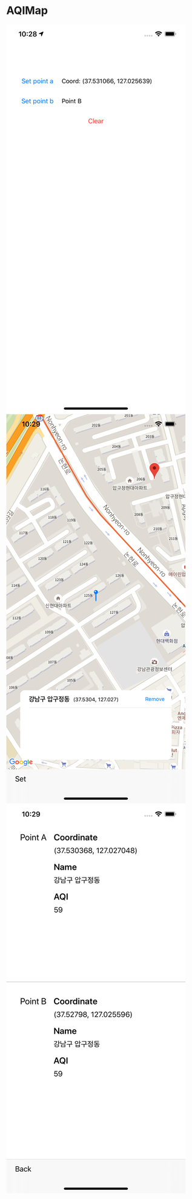 # AQIMap
 
![Screenshot1](./Screenshot%201.png) 
![Screenshot2](./Screenshot%202.png) 
![Screenshot3](./Screenshot%203.png)
